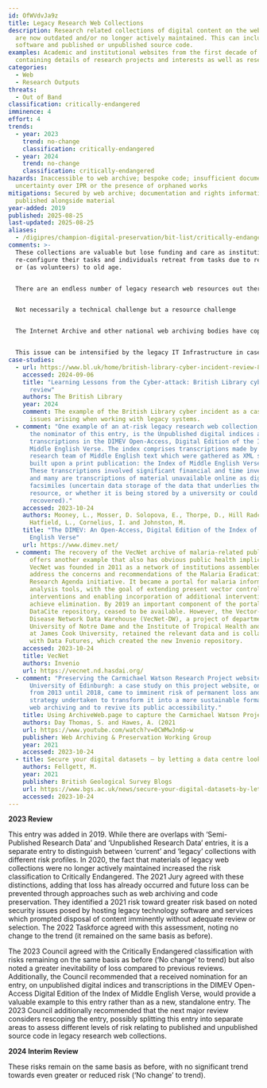 ```yaml
---
id: OfWVdvJa9z
title: Legacy Research Web Collections
description: Research related collections of digital content on the web which
  are now outdated and/or no longer actively maintained. This can include
  software and published or unpublished source code.
examples: Academic and institutional websites from the first decade of the web
  containing details of research projects and interests as well as research data
categories:
  - Web
  - Research Outputs
threats:
  - Out of Band
classification: critically-endangered
imminence: 4
effort: 4
trends:
  - year: 2023
    trend: no-change
    classification: critically-endangered
  - year: 2024
    trend: no-change
    classification: critically-endangered
hazards: Inaccessible to web archive; bespoke code; insufficient documentation;
  uncertainty over IPR or the presence of orphaned works
mitigations: Secured by web archive; documentation and rights information
  published alongside material
year-added: 2019
published: 2025-08-25
last-updated: 2025-08-25
aliases:
  - /digipres/champion-digital-preservation/bit-list/critically-endangered/bitlist-legacy-web-collections
comments: >-
  These collections are valuable but lose funding and care as institutions
  re-configure their tasks and individuals retreat from tasks due to retirement
  or (as volunteers) to old age.


  There are an endless number of legacy research web resources out there that people don’t know about.


  Not necessarily a technical challenge but a resource challenge


  The Internet Archive and other national web archiving bodies have copies of a lot of websites that would fit into this category but by no means all. There’s also a distinction between the software or code used to deliver the user experience and the data. Such code is secondary to the content.


  This issue can be intensified by the legacy IT Infrastructure in cases where much of the content is hosted there, as security concerns may lead to disposal of content imminently. In these scenarios, their imminence of action becomes more urgent given the security issues posed by hosting legacy technology/software/etc.
case-studies:
  - url: https://www.bl.uk/home/british-library-cyber-incident-review-8-march-2024.pdf/
    accessed: 2024-09-06
    title: "Learning Lessons from the Cyber-attack: British Library cyber incident
      review"
    authors: The British Library
    year: 2024
    comment: The example of the British Library cyber incident as a case example of
      issues arising when working with legacy systems.
  - comment: "One example of an at-risk legacy research web collection, provided by
      the nominator of this entry, is the Unpublished digital indices and
      transcriptions in the DIMEV Open-Access, Digital Edition of the Index of
      Middle English Verse. The index comprises transcriptions made by a
      research team of Middle English text which were gathered as XML sheets and
      built upon a print publication: the Index of Middle English Verse (1943).
      These transcriptions involved significant financial and time investment
      and many are transcriptions of material unavailable online as digital
      facsimiles (uncertain data storage of the data that underlies the web
      resource, or whether it is being stored by a university or could easily be
      recovered)."
    accessed: 2023-10-24
    authors: Mooney, L., Mosser, D. Solopova, E., Thorpe, D., Hill Radcliffe, D.,
      Hatfield, L., Cornelius, I. and Johnston, M.
    title: "The DIMEV: An Open-Access, Digital Edition of the Index of Middle
      English Verse"
    url: https://www.dimev.net/
  - comment: The recovery of the VecNet archive of malaria-related publications
      offers another example that also has obvious public health implications.
      VecNet was founded in 2011 as a network of institutions assembled to
      address the concerns and recommendations of the Malaria Eradication
      Research Agenda initiative. It became a portal for malaria information and
      analysis tools, with the goal of extending present vector control
      interventions and enabling incorporation of additional interventions to
      achieve elimination. By 2019 an important component of the portal, the
      DataCite repository, ceased to be available. However, the Vector-Borne
      Disease Network Data Warehouse (VecNet-DW), a project of departments of
      University of Notre Dame and the Institute of Tropical Health and Medicine
      at James Cook University, retained the relevant data and is collaborating
      with Data Futures, which created the new Invenio repository.
    accessed: 2023-10-24
    title: VecNet
    authors: Invenio
    url: https://vecnet.nd.hasdai.org/
  - comment: "Preserving the Carmichael Watson Research Project website at the
      University of Edinburgh: a case study on this project website, only online
      from 2013 until 2018, came to imminent risk of permanent loss and the
      strategy undertaken to transform it into a more sustainable format through
      web archiving and to revive its public accessibility."
    title: Using ArchiveWeb.page to capture the Carmichael Watson Project
    authors: Day Thomas, S. and Hawes, A. (2021
    url: https://www.youtube.com/watch?v=0CWMwJn6p-w
    publisher: Web Archiving & Preservation Working Group
    year: 2021
    accessed: 2023-10-24
  - title: Secure your digital datasets — by letting a data centre look after them!’
    authors: Fellgett, M.
    year: 2021
    publisher: British Geological Survey Blogs
    url: https://www.bgs.ac.uk/news/secure-your-digital-datasets-by-letting-a-data-centre-look-after-them/
    accessed: 2023-10-24
---
```

**2023 Review**

This entry was added in 2019. While there are overlaps with ‘Semi-Published Research Data’ and ‘Unpublished Research Data’ entries, it is a separate entry to distinguish between ‘current’ and ‘legacy’ collections with different risk profiles. In 2020, the fact that materials of legacy web collections were no longer actively maintained increased the risk classification to Critically Endangered. The 2021 Jury agreed with these distinctions, adding that loss has already occurred and future loss can be prevented through approaches such as web archiving and code preservation. They identified a 2021 risk toward greater risk based on noted security issues posed by hosting legacy technology software and services which prompted disposal of content imminently without adequate review or selection. The 2022 Taskforce agreed with this assessment, noting no change to the trend (it remained on the same basis as before).

The 2023 Council agreed with the Critically Endangered classification with risks remaining on the same basis as before (‘No change’ to trend) but also noted a greater inevitability of loss compared to previous reviews. Additionally, the Council recommended that a received nomination for an entry, on unpublished digital indices and transcriptions in the DIMEV Open-Access Digital Edition of the Index of Middle English Verse, would provide a valuable example to this entry rather than as a new, standalone entry. The 2023 Council additionally recommended that the next major review considers rescoping the entry, possibly splitting this entry into separate areas to assess different levels of risk relating to published and unpublished source code in legacy research web collections. 

**2024 Interim Review**

These risks remain on the same basis as before, with no significant trend towards even greater or reduced risk (‘No change’ to trend).
